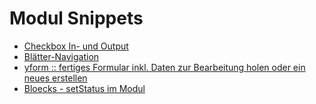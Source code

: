 # Modul Snippets

* [Checkbox In- und Output](https://gist.github.com/eaCe/05eebd39244da6ee3edfb828804d2aa9)
* [Blätter-Navigation](https://gist.github.com/rotzek/0400357443f453134634ac7238e0422a)
* [yform :: fertiges Formular inkl. Daten zur Bearbeitung holen oder ein neues erstellen](https://gist.github.com/skerbis/76a0af5ad2afa3ff12ecff940896c01e)
* [Bloecks - setStatus im Modul](https://gist.github.com/darwin26/bf758f055329768d5d4fbe8e229786ce)
